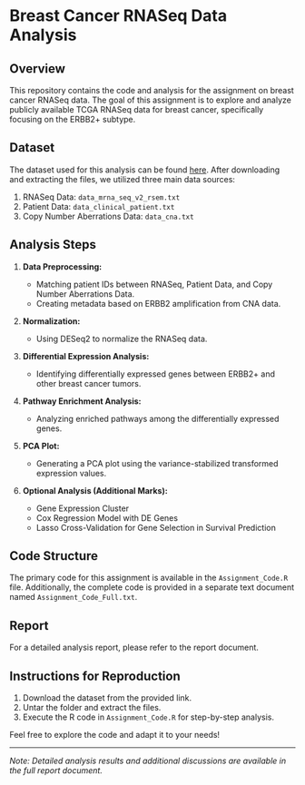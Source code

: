 # Breast Cancer RNASeq Data Analysis

## Overview

This repository contains the code and analysis for the assignment on breast cancer RNASeq data. The goal of this assignment is to explore and analyze publicly available TCGA RNASeq data for breast cancer, specifically focusing on the ERBB2+ subtype.

## Dataset

The dataset used for this analysis can be found [here](https://www.cbioportal.org/study/summary?id=brca_tcga_pan_can_atlas_2018). After downloading and extracting the files, we utilized three main data sources:

1. RNASeq Data: `data_mrna_seq_v2_rsem.txt`
2. Patient Data: `data_clinical_patient.txt`
3. Copy Number Aberrations Data: `data_cna.txt`

## Analysis Steps

1. **Data Preprocessing:**
   - Matching patient IDs between RNASeq, Patient Data, and Copy Number Aberrations Data.
   - Creating metadata based on ERBB2 amplification from CNA data.

2. **Normalization:**
   - Using DESeq2 to normalize the RNASeq data.

3. **Differential Expression Analysis:**
   - Identifying differentially expressed genes between ERBB2+ and other breast cancer tumors.

4. **Pathway Enrichment Analysis:**
   - Analyzing enriched pathways among the differentially expressed genes.

5. **PCA Plot:**
   - Generating a PCA plot using the variance-stabilized transformed expression values.

6. **Optional Analysis (Additional Marks):**
   - Gene Expression Cluster
   - Cox Regression Model with DE Genes
   - Lasso Cross-Validation for Gene Selection in Survival Prediction

## Code Structure

The primary code for this assignment is available in the `Assignment_Code.R` file. Additionally, the complete code is provided in a separate text document named `Assignment_Code_Full.txt`.

## Report

For a detailed analysis report, please refer to the report document.

## Instructions for Reproduction

1. Download the dataset from the provided link.
2. Untar the folder and extract the files.
3. Execute the R code in `Assignment_Code.R` for step-by-step analysis.

Feel free to explore the code and adapt it to your needs!

---

*Note: Detailed analysis results and additional discussions are available in the full report document.*
